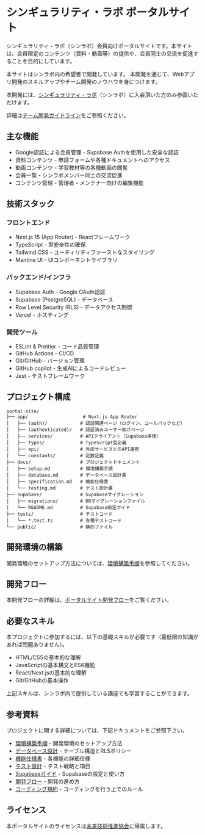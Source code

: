 # シンギュラリティ・ラボ ポータルサイト

シンギュラリティ・ラボ（シンラボ）会員向けポータルサイトです。本サイトは、会員限定のコンテンツ（資料・動画等）の提供や、会員同士の交流を促進することを目的にしています。

本サイトはシンラボ内の希望者で開発しています。
本開発を通じて、Webアプリ開発のスキルアップやチーム開発のノウハウを身につけます。

本開発には、[シンギュラリティ・ラボ](https://sinlab.future-tech-association.org/join/)（シンラボ）に入会頂いた方のみ参画いただけます。

詳細は[チーム開発ガイドライン](https://github.com/Singuralitylabs/team-development)をご参照ください。

## 主な機能

- Google認証による会員管理 - Supabase Authを使用した安全な認証
- 資料コンテンツ - 申請フォームや各種ドキュメントへのアクセス
- 動画コンテンツ - 学習教材等の各種動画の閲覧
- 会員一覧 - シンラボメンバー同士の交流促進
- コンテンツ管理 - 管理者・メンテナー向けの編集機能

## 技術スタック

### フロントエンド

- Next.js 15 (App Router) - Reactフレームワーク
- TypeScript - 型安全性の確保
- Tailwind CSS - ユーティリティファーストなスタイリング
- Mantine UI - UIコンポーネントライブラリ

### バックエンド/インフラ

- Supabase Auth - Google OAuth認証
- Supabase (PostgreSQL) - データベース
- Row Level Security (RLS) - データアクセス制御
- Vercel - ホスティング

### 開発ツール

- ESLint & Prettier - コード品質管理
- GitHub Actions - CI/CD
- Git/GitHub - バージョン管理
- GitHub copilot - 生成AIによるコードレビュー
- Jest - テストフレームワーク

## プロジェクト構成

```
portal-site/
├── app/                    # Next.js App Router
│   ├── (auth)/            # 認証関連ページ（ログイン、コールバックなど）
│   ├── (authenticated)/   # 認証済みユーザー向けページ
│   ├── services/          # APIクライアント（Supabase連携）
│   ├── types/             # TypeScript型定義
│   ├── api/               # 外部サービスとのAPI連携
│   └── constants/         # 定数定義
├── docs/                  # プロジェクトドキュメント
│   ├── setup.md           # 環境構築手順
│   ├── database.md        # データベース設計書
│   ├── specification.md   # 機能仕様書
│   └── testing.md         # テスト設計書
├── supabase/              # Supabaseマイグレーション
│   ├── migrations/        # DBマイグレーションファイル
│   └── README.md          # Supabase設定ガイド
├── tests/                 # テストコード
│   └── *.test.ts          # 各種テストコード
└── public/                # 静的ファイル
```

## 開発環境の構築

開発環境のセットアップ方法については、[環境構築手順](docs/setup.md)を参照してください。

## 開発フロー

本開発フローの詳細は、[ポータルサイト開発フロー](https://github.com/Singuralitylabs/portal-site/wiki/%E3%83%9D%E3%83%BC%E3%82%BF%E3%83%AB%E3%82%B5%E3%82%A4%E3%83%88%E9%96%8B%E7%99%BA%E3%83%95%E3%83%AD%E3%83%BC)をご覧ください。

## 必要なスキル

本プロジェクトに参加するには、以下の基礎スキルが必要です（最低限の知識があれば問題ありません）。

- HTML/CSSの基本的な理解
- JavaScriptの基本構文とES6機能
- React/Next.jsの基本的な理解
- Git/GitHubの基本操作

上記スキルは、シンラボ内で提供している講座でも学習することができます。

## 参考資料

プロジェクトに関する詳細については、下記ドキュメントをご参照下さい。

- [環境構築手順](docs/setup.md) - 開発環境のセットアップ方法
- [データベース設計](docs/database.md) - テーブル構造とRLSポリシー
- [機能仕様書](docs/specification.md) - 各機能の詳細仕様
- [テスト設計](docs/testing.md) - テスト戦略と項目
- [Supabaseガイド](supabase/README.md) - Supabaseの設定と使い方
- [開発フロー](https://github.com/Singuralitylabs/portal-site/wiki/%E3%83%9D%E3%83%BC%E3%82%BF%E3%83%AB%E3%82%B5%E3%82%A4%E3%83%88%E9%96%8B%E7%99%BA%E3%83%95%E3%83%AD%E3%83%BC) - 開発の進め方
- [コーディング規約](https://github.com/Singuralitylabs/portal-site/wiki/%E3%82%B3%E3%83%BC%E3%83%87%E3%82%A3%E3%83%B3%E3%82%B0%E8%A6%8F%E7%B4%84) - コーディングを行う上でのルール

## ライセンス

本ポータルサイトのライセンスは[未来技術推進協会](https://future-tech-association.org/)に帰属します。
